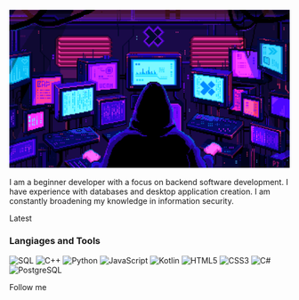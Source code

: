 ![Header](https://github.com/Spy230/Spy230/blob/main/assets/77caa32884d735d439ade45ba37feaf2.gif)

I am a beginner developer with a focus on backend software development. I have experience with databases and desktop application creation. I am constantly broadening my knowledge in information security.


Latest 

### Langiages and Tools 
![SQL](https://img.shields.io/badge/-SQL-090909?style=for-the-badge&logo=mysql&logoColor=47c5fb)
![C++](https://img.shields.io/badge/-C%2B%2B-090909?style=for-the-badge&logo=c%2B%2B&logoColor=00599C)
![Python](https://img.shields.io/badge/-Python-090909?style=for-the-badge&logo=python&logoColor=FFD43B)
![JavaScript](https://img.shields.io/badge/-JavaScript-090909?style=for-the-badge&logo=javascript&logoColor=F7DF1E)
![Kotlin](https://img.shields.io/badge/-Kotlin-090909?style=for-the-badge&logo=kotlin&logoColor=A97BFF)
![HTML5](https://img.shields.io/badge/-HTML5-090909?style=for-the-badge&logo=html5&logoColor=E34F26)
![CSS3](https://img.shields.io/badge/-CSS3-090909?style=for-the-badge&logo=css3&logoColor=1572B6)
![C#](https://img.shields.io/badge/-C%23-090909?style=for-the-badge&logo=c%2B%2B&logoColor=00599C)
![PostgreSQL](https://img.shields.io/badge/-PostgreSQL-090909?style=for-the-badge&logo=postgresql&logoColor=336791)

Follow me 
